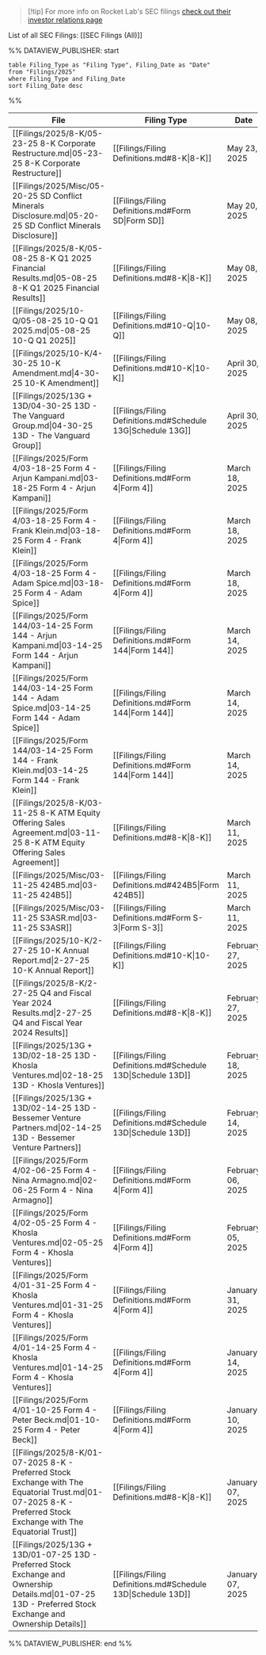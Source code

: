 
>[!tip] For more info on Rocket Lab's SEC filings [check out their investor relations page](https://investors.rocketlabusa.com/financials/sec-filings/default.aspx)

List of all SEC Filings: [[SEC Filings (All)]]

%% DATAVIEW_PUBLISHER: start
```
table Filing_Type as "Filing Type", Filing_Date as "Date"
from "Filings/2025"
where Filing_Type and Filing_Date
sort Filing_Date desc

```
%%

| File                                                                                                                                                             | Filing Type                                                  | Date              |
| ---------------------------------------------------------------------------------------------------------------------------------------------------------------- | ------------------------------------------------------------ | ----------------- |
| [[Filings/2025/8-K/05-23-25 8-K Corporate Restructure.md\|05-23-25 8-K Corporate Restructure]]                                                                   | [[Filings/Filing Definitions.md#8-K\|8-K]]                   | May 23, 2025      |
| [[Filings/2025/Misc/05-20-25 SD Conflict Minerals Disclosure.md\|05-20-25 SD Conflict Minerals Disclosure]]                                                      | [[Filings/Filing Definitions.md#Form SD\|Form SD]]           | May 20, 2025      |
| [[Filings/2025/8-K/05-08-25 8-K Q1 2025 Financial Results.md\|05-08-25 8-K Q1 2025 Financial Results]]                                                           | [[Filings/Filing Definitions.md#8-K\|8-K]]                   | May 08, 2025      |
| [[Filings/2025/10-Q/05-08-25 10-Q Q1 2025.md\|05-08-25 10-Q Q1 2025]]                                                                                            | [[Filings/Filing Definitions.md#10-Q\|10-Q]]                 | May 08, 2025      |
| [[Filings/2025/10-K/4-30-25 10-K Amendment.md\|4-30-25 10-K Amendment]]                                                                                          | [[Filings/Filing Definitions.md#10-K\|10-K]]                 | April 30, 2025    |
| [[Filings/2025/13G + 13D/04-30-25 13D - The Vanguard Group.md\|04-30-25 13D - The Vanguard Group]]                                                               | [[Filings/Filing Definitions.md#Schedule 13G\|Schedule 13G]] | April 30, 2025    |
| [[Filings/2025/Form 4/03-18-25 Form 4 - Arjun Kampani.md\|03-18-25 Form 4 - Arjun Kampani]]                                                                      | [[Filings/Filing Definitions.md#Form 4\|Form 4]]             | March 18, 2025    |
| [[Filings/2025/Form 4/03-18-25 Form 4 - Frank Klein.md\|03-18-25 Form 4 - Frank Klein]]                                                                          | [[Filings/Filing Definitions.md#Form 4\|Form 4]]             | March 18, 2025    |
| [[Filings/2025/Form 4/03-18-25 Form 4 - Adam Spice.md\|03-18-25 Form 4 - Adam Spice]]                                                                            | [[Filings/Filing Definitions.md#Form 4\|Form 4]]             | March 18, 2025    |
| [[Filings/2025/Form 144/03-14-25 Form 144 - Arjun Kampani.md\|03-14-25 Form 144 - Arjun Kampani]]                                                                | [[Filings/Filing Definitions.md#Form 144\|Form 144]]         | March 14, 2025    |
| [[Filings/2025/Form 144/03-14-25 Form 144 - Adam Spice.md\|03-14-25 Form 144 - Adam Spice]]                                                                      | [[Filings/Filing Definitions.md#Form 144\|Form 144]]         | March 14, 2025    |
| [[Filings/2025/Form 144/03-14-25 Form 144 - Frank Klein.md\|03-14-25 Form 144 - Frank Klein]]                                                                    | [[Filings/Filing Definitions.md#Form 144\|Form 144]]         | March 14, 2025    |
| [[Filings/2025/8-K/03-11-25 8-K ATM Equity Offering Sales Agreement.md\|03-11-25 8-K ATM Equity Offering Sales Agreement]]                                       | [[Filings/Filing Definitions.md#8-K\|8-K]]                   | March 11, 2025    |
| [[Filings/2025/Misc/03-11-25 424B5.md\|03-11-25 424B5]]                                                                                                          | [[Filings/Filing Definitions.md#424B5\|Form 424B5]]          | March 11, 2025    |
| [[Filings/2025/Misc/03-11-25 S3ASR.md\|03-11-25 S3ASR]]                                                                                                          | [[Filings/Filing Definitions.md#Form S-3\|Form S-3]]         | March 11, 2025    |
| [[Filings/2025/10-K/2-27-25 10-K Annual Report.md\|2-27-25 10-K Annual Report]]                                                                                  | [[Filings/Filing Definitions.md#10-K\|10-K]]                 | February 27, 2025 |
| [[Filings/2025/8-K/2-27-25 Q4 and Fiscal Year 2024 Results.md\|2-27-25 Q4 and Fiscal Year 2024 Results]]                                                         | [[Filings/Filing Definitions.md#8-K\|8-K]]                   | February 27, 2025 |
| [[Filings/2025/13G + 13D/02-18-25 13D - Khosla Ventures.md\|02-18-25 13D - Khosla Ventures]]                                                                     | [[Filings/Filing Definitions.md#Schedule 13D\|Schedule 13D]] | February 18, 2025 |
| [[Filings/2025/13G + 13D/02-14-25 13D - Bessemer Venture Partners.md\|02-14-25 13D - Bessemer Venture Partners]]                                                 | [[Filings/Filing Definitions.md#Schedule 13D\|Schedule 13D]] | February 14, 2025 |
| [[Filings/2025/Form 4/02-06-25 Form 4 - Nina Armagno.md\|02-06-25 Form 4 - Nina Armagno]]                                                                        | [[Filings/Filing Definitions.md#Form 4\|Form 4]]             | February 06, 2025 |
| [[Filings/2025/Form 4/02-05-25 Form 4 - Khosla Ventures.md\|02-05-25 Form 4 - Khosla Ventures]]                                                                  | [[Filings/Filing Definitions.md#Form 4\|Form 4]]             | February 05, 2025 |
| [[Filings/2025/Form 4/01-31-25 Form 4 - Khosla Ventures.md\|01-31-25 Form 4 - Khosla Ventures]]                                                                  | [[Filings/Filing Definitions.md#Form 4\|Form 4]]             | January 31, 2025  |
| [[Filings/2025/Form 4/01-14-25 Form 4 - Khosla Ventures.md\|01-14-25 Form 4 - Khosla Ventures]]                                                                  | [[Filings/Filing Definitions.md#Form 4\|Form 4]]             | January 14, 2025  |
| [[Filings/2025/Form 4/01-10-25 Form 4 - Peter Beck.md\|01-10-25 Form 4 - Peter Beck]]                                                                            | [[Filings/Filing Definitions.md#Form 4\|Form 4]]             | January 10, 2025  |
| [[Filings/2025/8-K/01-07-2025 8-K - Preferred Stock Exchange with The Equatorial Trust.md\|01-07-2025 8-K - Preferred Stock Exchange with The Equatorial Trust]] | [[Filings/Filing Definitions.md#8-K\|8-K]]                   | January 07, 2025  |
| [[Filings/2025/13G + 13D/01-07-25 13D - Preferred Stock Exchange and Ownership Details.md\|01-07-25 13D - Preferred Stock Exchange and Ownership Details]]       | [[Filings/Filing Definitions.md#Schedule 13D\|Schedule 13D]] | January 07, 2025  |

%% DATAVIEW_PUBLISHER: end %%